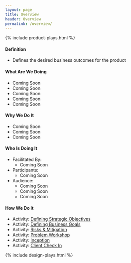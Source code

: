```yaml
---
layout: page
title: Overview
header: Overview
permalink: /overview/
---
```

<div class="row">
    <div class="col-md-3">
        {% include product-plays.html %}
    </div>
    <div class="col-md-6">
        <h4 class="Definition" id="Definition">
            Definition
        </h4>
		<ul>
		<li>Defines the desired business outcomes for the product</li>
		</ul>
        <h4 class="What" id="What">
            What Are We Doing
        </h4>
	<ul>
        <li>Coming Soon</li>
        <li>Coming Soon</li>
        <li>Coming Soon</li>
        <li>Coming Soon</li>
        <li>Coming Soon</li>
	</ul>
        <h4 class="Why" id="Why">
            Why We Do It
        </h4>
            <ul>
                <li>Coming Soon</li>
                <li>Coming Soon</li>
                <li>Coming Soon</li>
	        </ul>
        <h4 class="Who" id="Who">
            Who Is Doing It
        </h4>
            <ul>
                <li>Facilitated By:
    	            <ul>
        	      <li>Coming Soon</li>
    	            </ul>
                 </li>
                <li>Participants:
    	            <ul>
                      <li>Coming Soon</li>
                    </ul>    
                </li>
                <li>Audience:
    	            <ul>
                      <li>Coming Soon</li>
                      <li>Coming Soon</li>
                      <li>Coming Soon</li>
                  </ul>    
                </li>
            </ul>
        <h4 class="How" id="How">
            How We Do It
        </h4>
            <ul>
               <li>Activity: <a href="{{ site.baseurl }}/strategic-objectives">Defining Strategic Objectives</a></li>
               <li>Activity: <a href="{{ site.baseurl }}/business-goals">Defining Business Goals</a></li>
               <li>Activity: <a href="{{ site.baseurl }}/risks-mitigation">Risks &amp; Mitigation</a></li>
               <li>Activity: <a href="{{ site.baseurl }}/problem-workshop">Problem Workshop</a></li>
               <li>Activity: <a href="{{ site.baseurl }}/inception">Inception</a></li>
               <li>Activity: <a href="{{ site.baseurl }}/check-in">Client Check In</a></li>
            </ul>
    </div>
    <div class="col-md-3">
        {% include design-plays.html %}
    </div>
</div>
